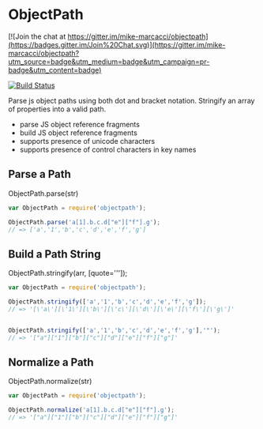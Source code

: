 ObjectPath
==========

[![Join the chat at https://gitter.im/mike-marcacci/objectpath](https://badges.gitter.im/Join%20Chat.svg)](https://gitter.im/mike-marcacci/objectpath?utm_source=badge&utm_medium=badge&utm_campaign=pr-badge&utm_content=badge)

[![Build Status](https://travis-ci.org/mike-marcacci/objectpath.svg)](https://travis-ci.org/mike-marcacci/objectpath)

Parse js object paths using both dot and bracket notation. Stringify an array of properties into a valid path.

- parse JS object reference fragments
- build JS object reference fragments
- supports presence of unicode characters
- supports presence of control characters in key names

Parse a Path
------------

ObjectPath.parse(str)

```js
var ObjectPath = require('objectpath');

ObjectPath.parse('a[1].b.c.d["e"]["f"].g');
// => ['a','1','b','c','d','e','f','g']
```

Build a Path String
-------------------

ObjectPath.stringify(arr, [quote='\'']);

```js
var ObjectPath = require('objectpath');

ObjectPath.stringify(['a','1','b','c','d','e','f','g']);
// => '[\'a\'][\'1\'][\'b\'][\'c\'][\'d\'][\'e\'][\'f\'][\'g\']'


ObjectPath.stringify(['a','1','b','c','d','e','f','g'],'"');
// => '["a"]["1"]["b"]["c"]["d"]["e"]["f"]["g"]'
```

Normalize a Path
----------------

ObjectPath.normalize(str)

```js
var ObjectPath = require('objectpath');

ObjectPath.normalize('a[1].b.c.d["e"]["f"].g');
// => '["a"]["1"]["b"]["c"]["d"]["e"]["f"]["g"]'
